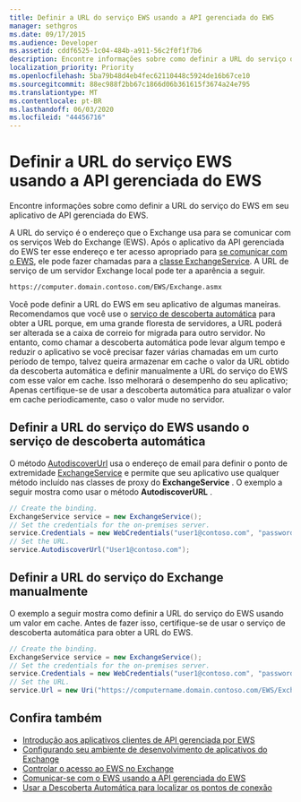 ```yaml
---
title: Definir a URL do serviço EWS usando a API gerenciada do EWS
manager: sethgros
ms.date: 09/17/2015
ms.audience: Developer
ms.assetid: cddf6525-1c04-484b-a911-56c2f0f1f7b6
description: Encontre informações sobre como definir a URL do serviço do EWS em seu aplicativo de API gerenciada do EWS.
localization_priority: Priority
ms.openlocfilehash: 5ba79b48d4eb4fec62110448c5924de16b67ce10
ms.sourcegitcommit: 88ec988f2bb67c1866d06b361615f3674a24e795
ms.translationtype: MT
ms.contentlocale: pt-BR
ms.lasthandoff: 06/03/2020
ms.locfileid: "44456716"
---
```

# <a name="set-the-ews-service-url-by-using-the-ews-managed-api"></a>Definir a URL do serviço EWS usando a API gerenciada do EWS

Encontre informações sobre como definir a URL do serviço do EWS em seu aplicativo de API gerenciada do EWS.
  
A URL do serviço é o endereço que o Exchange usa para se comunicar com os serviços Web do Exchange (EWS). Após o aplicativo da API gerenciada do EWS ter esse endereço e ter acesso apropriado para [se comunicar com o EWS](how-to-communicate-with-ews-by-using-the-ews-managed-api.md), ele pode fazer chamadas para a [classe ExchangeService](https://msdn.microsoft.com/library/microsoft.exchange.webservices.data.exchangeservice%28v=exchg.80%29.aspx). A URL de serviço de um servidor Exchange local pode ter a aparência a seguir. 
  
```HTML
https://computer.domain.contoso.com/EWS/Exchange.asmx
```

Você pode definir a URL do EWS em seu aplicativo de algumas maneiras. Recomendamos que você use o [serviço de descoberta automática](https://msdn.microsoft.com/library/39726b67-2eb2-451b-9307-cfd0b518b55c%28Office.15%29.aspx) para obter a URL porque, em uma grande floresta de servidores, a URL poderá ser alterada se a caixa de correio for migrada para outro servidor. No entanto, como chamar a descoberta automática pode levar algum tempo e reduzir o aplicativo se você precisar fazer várias chamadas em um curto período de tempo, talvez queira armazenar em cache o valor da URL obtido da descoberta automática e definir manualmente a URL do serviço do EWS com esse valor em cache. Isso melhorará o desempenho do seu aplicativo; Apenas certifique-se de usar a descoberta automática para atualizar o valor em cache periodicamente, caso o valor mude no servidor. 
  
## <a name="set-the-ews-service-url-by-using-the-autodiscover-service"></a>Definir a URL do serviço do EWS usando o serviço de descoberta automática
<a name="bk_SetURLusingAutoDiscover"> </a>

O método [AutodiscoverUrl](https://msdn.microsoft.com/library/microsoft.exchange.webservices.data.exchangeservice.autodiscoverurl%28v=exchg.80%29.aspx) usa o endereço de email para definir o ponto de extremidade [ExchangeService](https://msdn.microsoft.com/library/microsoft.exchange.webservices.data.exchangeservice%28v=exchg.80%29.aspx) e permite que seu aplicativo use qualquer método incluído nas classes de proxy do **ExchangeService** . O exemplo a seguir mostra como usar o método **AutodiscoverURL** . 
  
```cs
// Create the binding.
ExchangeService service = new ExchangeService();
// Set the credentials for the on-premises server.
service.Credentials = new WebCredentials("user1@contoso.com", "password");
// Set the URL.
service.AutodiscoverUrl("User1@contoso.com");

```

## <a name="set-the-exchange-service-url-manually"></a>Definir a URL do serviço do Exchange manualmente
<a name="bk_SetURLmanually"> </a>

O exemplo a seguir mostra como definir a URL do serviço do EWS usando um valor em cache. Antes de fazer isso, certifique-se de usar o serviço de descoberta automática para obter a URL do EWS.
  
```cs
// Create the binding.
ExchangeService service = new ExchangeService();
// Set the credentials for the on-premises server.
service.Credentials = new WebCredentials("user1@contoso.com", "password");
// Set the URL.
service.Url = new Uri("https://computername.domain.contoso.com/EWS/Exchange.asmx");

```

## <a name="see-also"></a>Confira também

- [Introdução aos aplicativos clientes de API gerenciada por EWS](get-started-with-ews-managed-api-client-applications.md)   
- [Configurando seu ambiente de desenvolvimento de aplicativos do Exchange](setting-up-your-exchange-application-development-environment.md)   
- [Controlar o acesso ao EWS no Exchange](how-to-control-access-to-ews-in-exchange.md) 
- [Comunicar-se com o EWS usando a API gerenciada do EWS](how-to-communicate-with-ews-by-using-the-ews-managed-api.md)  
- [Usar a Descoberta Automática para localizar os pontos de conexão](how-to-use-autodiscover-to-find-connection-points.md)
    

